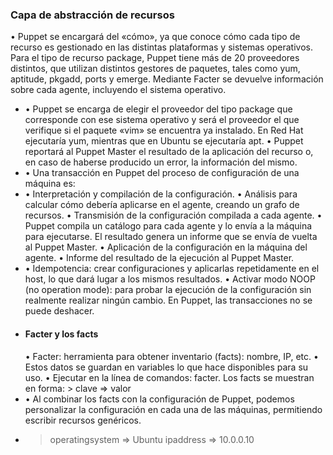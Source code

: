 ### Capa de abstracción de recursos
• Puppet se encargará del «cómo», ya que conoce cómo cada tipo de recurso es gestionado
en las distintas plataformas y sistemas operativos. Para el tipo de recurso package, Puppet
tiene más de 20 proveedores distintos, que utilizan distintos gestores de paquetes, tales
como yum, aptitude, pkgadd, ports y emerge.
Mediante Facter se devuelve información sobre cada agente, incluyendo el sistema
operativo.
- • Puppet se encarga de elegir el proveedor del tipo package que corresponde con ese
  sistema operativo y será el proveedor el que verifique si el paquete «vim» se encuentra ya
  instalado. En Red Hat ejecutaría yum, mientras que en Ubuntu se ejecutaría apt.
  • Puppet reportará al Puppet Master el resultado de la aplicación del recurso o, en caso de
  haberse producido un error, la información del mismo.
- • Una transacción en Puppet del proceso de configuración de una máquina es:
- • Interpretación y compilación de la configuración.
  • Análisis para calcular cómo debería aplicarse en el agente, creando un grafo de recursos.
  • Transmisión de la configuración compilada a cada agente.
  • Puppet compila un catálogo para cada agente y lo envía a la máquina para ejecutarse. El
  resultado genera un informe que se envía de vuelta al Puppet Master.
  • Aplicación de la configuración en la máquina del agente.
  • Informe del resultado de la ejecución al Puppet Master.
- • Idempotencia: crear configuraciones y aplicarlas repetidamente en el host, lo que dará lugar
  a los mismos resultados.
  • Activar modo NOOP (no operation mode): para probar la ejecución de la configuración sin
  realmente realizar ningún cambio. En Puppet, las transacciones no se puede deshacer.
- #### Facter y los facts
  • Facter: herramienta para obtener inventario (facts): nombre, IP, etc.
  • Estos datos se guardan en variables lo que hace disponibles para su uso.
  • Ejecutar en la línea de comandos: facter. Los facts se muestran en forma: 
        > clave => valor
- • Al combinar los facts con la configuración de Puppet, podemos personalizar la configuración
  en cada una de las máquinas, permitiendo escribir recursos genéricos.
- > operatingsystem => Ubuntu
  ipaddress => 10.0.0.10
